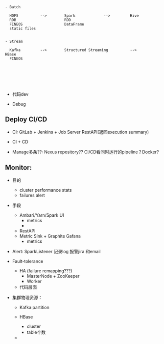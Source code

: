 ```
- Batch

  HDFS          -->        Spark             -->         Hive
  RDB                      RDD
  FINEOS                   DataFrame
  static files


- Stream

  Kafka         -->        Structured Streaming          -->          HBase
  FINEOS
 
 





```


- 代码dev

- Debug



## Deploy CI/CD
  - CI: GitLab + Jenkins + Job Server RestAPI(返回execution summary)
  - CI + CD


- Manage多条??: Nexus repository?? CI/CD看同时运行的pipeline？Docker?


## Monitor: 
  - 目的
    - cluster performance stats
    - failures alert
    
  - 手段
    - Ambari/Yarn/Spark UI
      - metrics
      - 
    - RestAPI
    - Metric Sink + Graphite Gafana
      - metrics


- Alert: SparkListener 记录log 报警jira 和email


- Fault-tolerance
  - HA (failure remapping???)
    - MasterNode + ZooKeeper
    - Worker
  - 代码层面
  




- 集群物理资源：
  - Kafka partition
  - HBase 
    - cluster
    - table个数
        
  - 
